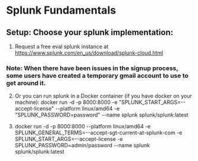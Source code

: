 # Splunk Fundamentals

## Setup: Choose your splunk implementation:
1. Request a free eval splunk instance at https://www.splunk.com/en_us/download/splunk-cloud.html

### Note: When there have been issues in the signup process, some users have created a temporary gmail account to use to get around it.

2. Or you can run splunk in a Docker container (if you have docker on your machine): docker run -d -p 8000:8000 -e "SPLUNK_START_ARGS=--accept-license" --platform linux/amd64 -e "SPLUNK_PASSWORD=password" --name splunk splunk/splunk:latest

3. docker run -d -p 8000:8000 --platform linux/amd64  -e SPLUNK_GENERAL_TERMS=--accept-sgt-current-at-splunk-com -e SPLUNK_START_ARGS=--accept-license -e SPLUNK_PASSWORD=admin/password --name splunk splunk/splunk:latest   
